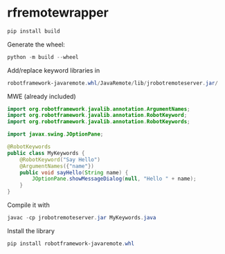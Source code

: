# rfremotewrapper

  ```powershell
  pip install build
  ```

Generate the wheel:

  ```powershell
  python -m build --wheel
  ```
 
 Add/replace keyword libraries in
 
   ```powershell
  robotframework-javaremote.whl/JavaRemote/lib/jrobotremoteserver.jar/
  ```

MWE (already included)

```java
import org.robotframework.javalib.annotation.ArgumentNames;
import org.robotframework.javalib.annotation.RobotKeyword;
import org.robotframework.javalib.annotation.RobotKeywords;

import javax.swing.JOptionPane;

@RobotKeywords
public class MyKeywords {
    @RobotKeyword("Say Hello")
    @ArgumentNames({"name"})
    public void sayHello(String name) {
        JOptionPane.showMessageDialog(null, "Hello " + name);
    }
}
```

Compile it with

```powershell
javac -cp jrobotremoteserver.jar MyKeywords.java
```

Install the library

  ```powershell
  pip install robotframework-javaremote.whl
  ```
